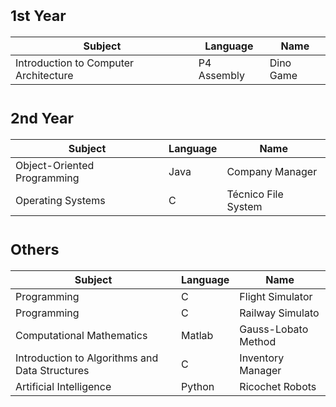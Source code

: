 # <sub>1st Year
Subject | Language | Name 
--- | --- | --- 
Introduction to Computer Architecture | P4 Assembly | Dino Game

# <sub>2nd Year
Subject | Language | Name 
--- | --- | --- 
Object-Oriented Programming |Java | Company Manager
Operating Systems | C | Técnico File System

# <sub>Others
Subject | Language | Name 
--- | --- | --- 
Programming | C | Flight Simulator
Programming | C | Railway Simulato
Computational Mathematics | Matlab | Gauss-Lobato Method
Introduction to Algorithms and Data Structures | C | Inventory Manager
Artificial Intelligence | Python | Ricochet Robots
